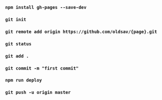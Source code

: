 
### `npm install gh-pages --save-dev`
### `git init`
### `git remote add origin https://github.com/oldsav/{page}.git`
### `git status`
### `git add .`
### `git commit -m "first commit"`
### `npm run deploy`
### `git push -u origin master`


